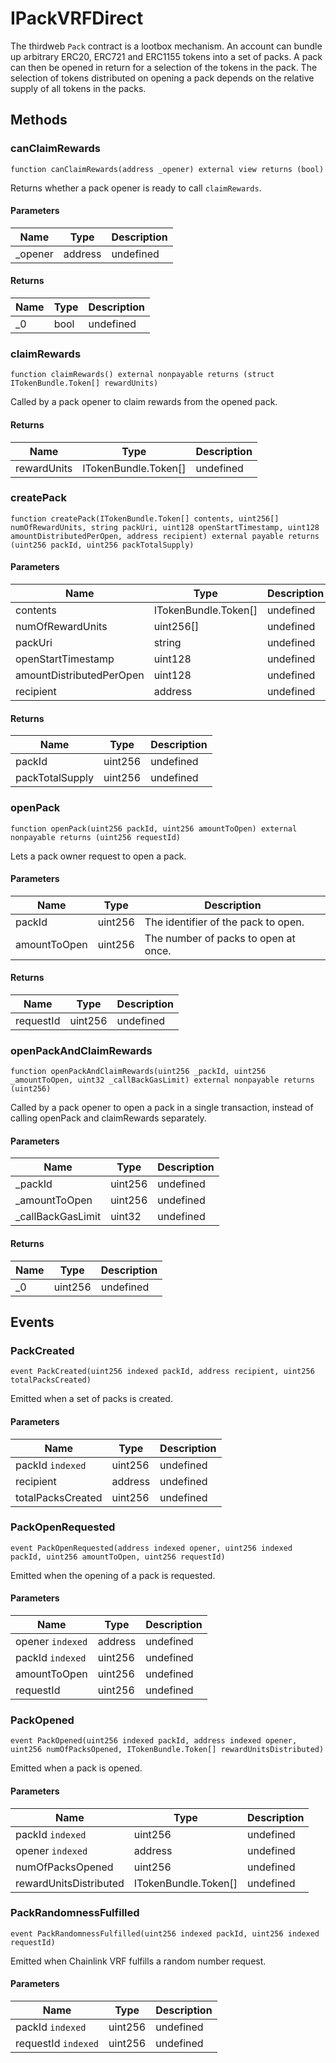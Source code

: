 # IPackVRFDirect





The thirdweb `Pack` contract is a lootbox mechanism. An account can bundle up arbitrary ERC20, ERC721 and ERC1155 tokens into  a set of packs. A pack can then be opened in return for a selection of the tokens in the pack. The selection of tokens distributed  on opening a pack depends on the relative supply of all tokens in the packs.



## Methods

### canClaimRewards

```solidity
function canClaimRewards(address _opener) external view returns (bool)
```

Returns whether a pack opener is ready to call `claimRewards`.



#### Parameters

| Name | Type | Description |
|---|---|---|
| _opener | address | undefined |

#### Returns

| Name | Type | Description |
|---|---|---|
| _0 | bool | undefined |

### claimRewards

```solidity
function claimRewards() external nonpayable returns (struct ITokenBundle.Token[] rewardUnits)
```

Called by a pack opener to claim rewards from the opened pack.




#### Returns

| Name | Type | Description |
|---|---|---|
| rewardUnits | ITokenBundle.Token[] | undefined |

### createPack

```solidity
function createPack(ITokenBundle.Token[] contents, uint256[] numOfRewardUnits, string packUri, uint128 openStartTimestamp, uint128 amountDistributedPerOpen, address recipient) external payable returns (uint256 packId, uint256 packTotalSupply)
```





#### Parameters

| Name | Type | Description |
|---|---|---|
| contents | ITokenBundle.Token[] | undefined |
| numOfRewardUnits | uint256[] | undefined |
| packUri | string | undefined |
| openStartTimestamp | uint128 | undefined |
| amountDistributedPerOpen | uint128 | undefined |
| recipient | address | undefined |

#### Returns

| Name | Type | Description |
|---|---|---|
| packId | uint256 | undefined |
| packTotalSupply | uint256 | undefined |

### openPack

```solidity
function openPack(uint256 packId, uint256 amountToOpen) external nonpayable returns (uint256 requestId)
```

Lets a pack owner request to open a pack.



#### Parameters

| Name | Type | Description |
|---|---|---|
| packId | uint256 | The identifier of the pack to open. |
| amountToOpen | uint256 | The number of packs to open at once. |

#### Returns

| Name | Type | Description |
|---|---|---|
| requestId | uint256 | undefined |

### openPackAndClaimRewards

```solidity
function openPackAndClaimRewards(uint256 _packId, uint256 _amountToOpen, uint32 _callBackGasLimit) external nonpayable returns (uint256)
```

Called by a pack opener to open a pack in a single transaction, instead of calling openPack and claimRewards separately.



#### Parameters

| Name | Type | Description |
|---|---|---|
| _packId | uint256 | undefined |
| _amountToOpen | uint256 | undefined |
| _callBackGasLimit | uint32 | undefined |

#### Returns

| Name | Type | Description |
|---|---|---|
| _0 | uint256 | undefined |



## Events

### PackCreated

```solidity
event PackCreated(uint256 indexed packId, address recipient, uint256 totalPacksCreated)
```

Emitted when a set of packs is created.



#### Parameters

| Name | Type | Description |
|---|---|---|
| packId `indexed` | uint256 | undefined |
| recipient  | address | undefined |
| totalPacksCreated  | uint256 | undefined |

### PackOpenRequested

```solidity
event PackOpenRequested(address indexed opener, uint256 indexed packId, uint256 amountToOpen, uint256 requestId)
```

Emitted when the opening of a pack is requested.



#### Parameters

| Name | Type | Description |
|---|---|---|
| opener `indexed` | address | undefined |
| packId `indexed` | uint256 | undefined |
| amountToOpen  | uint256 | undefined |
| requestId  | uint256 | undefined |

### PackOpened

```solidity
event PackOpened(uint256 indexed packId, address indexed opener, uint256 numOfPacksOpened, ITokenBundle.Token[] rewardUnitsDistributed)
```

Emitted when a pack is opened.



#### Parameters

| Name | Type | Description |
|---|---|---|
| packId `indexed` | uint256 | undefined |
| opener `indexed` | address | undefined |
| numOfPacksOpened  | uint256 | undefined |
| rewardUnitsDistributed  | ITokenBundle.Token[] | undefined |

### PackRandomnessFulfilled

```solidity
event PackRandomnessFulfilled(uint256 indexed packId, uint256 indexed requestId)
```

Emitted when Chainlink VRF fulfills a random number request.



#### Parameters

| Name | Type | Description |
|---|---|---|
| packId `indexed` | uint256 | undefined |
| requestId `indexed` | uint256 | undefined |




